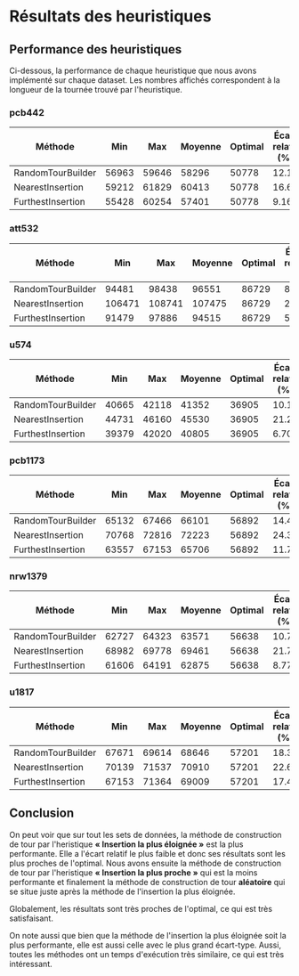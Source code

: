 # Résultats des heuristiques

## Performance des heuristiques

Ci-dessous, la performance de chaque heuristique que nous avons implémenté sur chaque dataset. Les nombres affichés correspondent à la longueur de la tournée trouvé par l'heuristique.

### pcb442

| Méthode             | Min   | Max   | Moyenne | Optimal | Écart relatif (%) | Écart-type      |
|---------------------|-------|-------|---------|---------|-------------------|-----------------|
| RandomTourBuilder   | 56963 | 59646 | 58296   | 50778   | 12.18             | 513.41          |
| NearestInsertion    | 59212 | 61829 | 60413   | 50778   | 16.61             | 557.92          |
| FurthestInsertion   | 55428 | 60254 | 57401   | 50778   | 9.16              | 722.09          |

### att532

| Méthode             | Min   | Max   | Moyenne | Optimal | Écart relatif (%) | Écart-type      |
|---------------------|-------|-------|---------|---------|-------------------|-----------------|
| RandomTourBuilder   | 94481 | 98438 | 96551   | 86729   | 8.94              | 758.25          |
| NearestInsertion    | 106471| 108741| 107475  | 86729   | 22.76             | 420.04          |
| FurthestInsertion   | 91479 | 97886 | 94515   | 86729   | 5.48              | 1084.93         |

### u574

| Méthode             | Min   | Max   | Moyenne | Optimal | Écart relatif (%) | Écart-type      |
|---------------------|-------|-------|---------|---------|-------------------|-----------------|
| RandomTourBuilder   | 40665 | 42118 | 41352   | 36905   | 10.19             | 351.20          |
| NearestInsertion    | 44731 | 46160 | 45530   | 36905   | 21.21             | 304.21          |
| FurthestInsertion   | 39379 | 42020 | 40805   | 36905   | 6.70              | 460.63          |

### pcb1173

| Méthode             | Min   | Max   | Moyenne | Optimal | Écart relatif (%) | Écart-type      |
|---------------------|-------|-------|---------|---------|-------------------|-----------------|
| RandomTourBuilder   | 65132 | 67466 | 66101   | 56892   | 14.48             | 350.13          |
| NearestInsertion    | 70768 | 72816 | 72223   | 56892   | 24.39             | 441.62          |
| FurthestInsertion   | 63557 | 67153 | 65706   | 56892   | 11.72             | 496.28          |

### nrw1379

| Méthode             | Min   | Max   | Moyenne | Optimal | Écart relatif (%) | Écart-type      |
|---------------------|-------|-------|---------|---------|-------------------|-----------------|
| RandomTourBuilder   | 62727 | 64323 | 63571   | 56638   | 10.75             | 265.64          |
| NearestInsertion    | 68982 | 69778 | 69461   | 56638   | 21.79             | 144.36          |
| FurthestInsertion   | 61606 | 64191 | 62875   | 56638   | 8.77              | 396.37          |

### u1817

| Méthode             | Min   | Max   | Moyenne | Optimal | Écart relatif (%) | Écart-type      |
|---------------------|-------|-------|---------|---------|-------------------|-----------------|
| RandomTourBuilder   | 67671 | 69614 | 68646   | 57201   | 18.30             | 369.33          |
| NearestInsertion    | 70139 | 71537 | 70910   | 57201   | 22.62             | 238.50          |
| FurthestInsertion   | 67153 | 71364 | 69009   | 57201   | 17.40             | 550.54          |

## Conclusion

On peut voir que sur tout les sets de données, la méthode de construction de tour par l'heristique **« Insertion la plus éloignée »** est la plus performante. Elle a l'écart relatif le plus faible et donc ses résultats sont les plus proches de l'optimal.
Nous avons ensuite la méthode de construction de tour par l'heristique **« Insertion la plus proche »** qui est la moins performante et finalement la méthode de construction de tour **aléatoire** qui se situe juste après la méthode de l'insertion la plus éloignée.

Globalement, les résultats sont très proches de l'optimal, ce qui est très satisfaisant.

On note aussi que bien que la méthode de l'insertion la plus éloignée soit la plus performante, elle est aussi celle avec le plus grand écart-type. Aussi, toutes les méthodes ont un temps d'exécution très similaire, ce qui est très intéressant.
